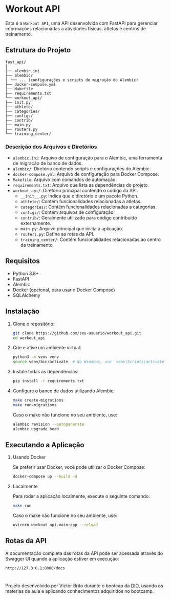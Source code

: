 # Workout API

Esta é a `Workout API`, uma API desenvolvida com FastAPI para gerenciar informações relacionadas a atividades físicas, atletas e centros de treinamento.

## Estrutura do Projeto

    fast_api/
    │
    ├── alembic.ini
    ├── alembic/
    │ └── ... (configurações e scripts de migração do Alembic)
    ├── docker-compose.yml
    ├── Makefile
    ├── requirements.txt
    └── workout_api/
    ├── init.py
    ├── athlete/
    ├── categories/
    ├── configs/
    ├── contrib/
    ├── main.py
    ├── routers.py
    └── training_center/


### Descrição dos Arquivos e Diretórios

- `alembic.ini`: Arquivo de configuração para o Alembic, uma ferramenta de migração de banco de dados.
- `alembic/`: Diretório contendo scripts e configurações do Alembic.
- `docker-compose.yml`: Arquivo de configuração para Docker Compose.
- `Makefile`: Arquivo com comandos de automação.
- `requirements.txt`: Arquivo que lista as dependências do projeto.
- `workout_api/`: Diretório principal contendo o código da API.
  - `__init__.py`: Indica que o diretório é um pacote Python.
  - `athlete/`: Contém funcionalidades relacionadas a atletas.
  - `categories/`: Contém funcionalidades relacionadas a categorias.
  - `configs/`: Contém arquivos de configuração.
  - `contrib/`: Geralmente utilizado para código contribuído externamente.
  - `main.py`: Arquivo principal que inicia a aplicação.
  - `routers.py`: Define as rotas da API.
  - `training_center/`: Contém funcionalidades relacionadas ao centro de treinamento.

## Requisitos

- Python 3.8+
- FastAPI
- Alembic
- Docker (opcional, para usar o Docker Compose)
- SQLAlchemy

## Instalação

1. Clone o repositório:
   ```bash
   git clone https://github.com/seu-usuario/workout_api.git
   cd workout_api
   ```

2. Crie e ative um ambiente virtual:
    ```bash
    python3 -m venv venv
    source venv/bin/activate  # No Windows, use `venv\Scripts\activate`
    ```

3. Instale todas as dependências:
    ```bash
    pip install -r requirements.txt
    ```

4. Configure o banco de dados utilizando Alembic:
    ```bash
    make create-migrations
    make run-migrations
    ```
    Caso o make não funcione no seu ambiente, use:
    ```bash
    alembic revision --autogenerate
    alembic upgrade head
    ```

## Executando a Aplicação

1. Usando Docker

    Se preferir usar Docker, você pode utilizar o Docker Compose:

    ```bash
    docker-compose up --build -d
    ```

2. Localmente

    Para rodar a aplicação localmente, execute o seguinte comando:
    ```bash
    make run
    ```
    Caso o make não funcione no seu ambiente, use:
    ```bash
    uvicorn workout_api.main:app --reload
    ```
## Rotas da API
A documentação completa das rotas da API pode ser acessada através do Swagger UI quando a aplicação estiver em execução:
    
    http://127.0.0.1:8000/docs
    

#

Projeto desenvolvido por Victor Brito durante o bootcap da [DIO](https://www.dio.me/), usando os materias de aula e aplicando conhecimentos adquiridos no bootcamp.